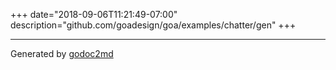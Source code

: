+++
date="2018-09-06T11:21:49-07:00"
description="github.com/goadesign/goa/examples/chatter/gen"
+++

- - -
Generated by [godoc2md](https://godoc.org/github.com/davecheney/godoc2md)
